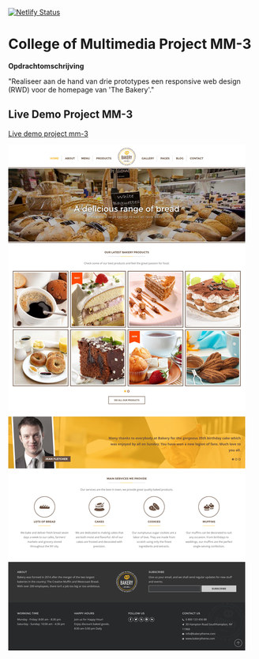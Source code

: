 [![Netlify Status](https://api.netlify.com/api/v1/badges/a1bc265e-1c10-4849-a36b-3193f780fd2e/deploy-status)](https://app.netlify.com/sites/cmm-front-end-developer-module-2-mm-3/deploys)

# College of Multimedia Project MM-3

__Opdrachtomschrijving__

"Realiseer aan de hand van drie prototypes een responsive web design (RWD) voor de homepage van 'The Bakery'."


## Live Demo Project MM-3
[Live demo project mm-3](https://cmm-front-end-developer-module-2-mm-3.netlify.app)

![Screenshot MM-3](./assets/the-bakery-the-country-s-largest-en-best-bakery.jpg)


